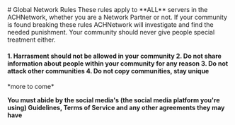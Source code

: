 <link href="https://achnetwork.xyz/extra/css/blacklists-pages.css" rel="stylesheet">
<head>
<title>ACHNetwork™️ Global Rules</title>
<meta property="og:type" content="Website" />
		<meta property="og:title" content="ACHNetwork Global Rules"/>
		<meta property="og:description" content="Global Rules & Regulations to be enforced by servers within ACHNetwork"/>
		<meta property="og:site_name" content="ACHNetwork"/>
</head>
# Global Network Rules
These rules apply to **ALL** servers in the ACHNetwork, whether you are a Network Partner or not. If your community is found breaking these rules ACHNetwork will investigate and find the needed punishment. Your community should never give people special treatment either.
<h4>
1. Harrasment should not be allowed in your community
2. Do not share information about people within your community for any reason
3. Do not attack other communities
4. Do not copy communities, stay unique
</h4>
*more to come*

**You must abide by the social media's (the social media platform you're using) Guidelines, Terms of Service and any other agreements they may have**
